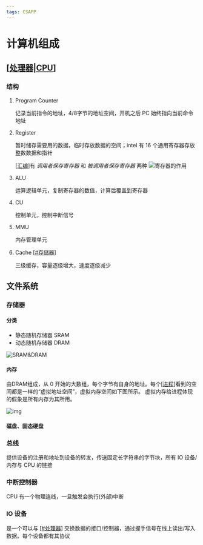 ```yaml
---
tags: CSAPP
---
```

# 计算机组成

## [[处理器|CPU]]

### 结构

1. Program Counter

    记录当前指令的地址，4/8字节的地址空间，开机之后 PC 始终指向当前命令地址

2. Register

    暂时储存需要用的数据，临时存放数据的空间；intel 有 16 个通用寄存器存放整数数据和指针

    [[汇编]]有 *调用者保存寄存器* 和 *被调用者保存寄存器* 两种
    ![寄存器的作用](../../attachments/寄存器.png)

3. ALU

    运算逻辑单元，复制寄存器的数值，计算后覆盖到寄存器

4. CU

    控制单元，控制中断信号

5. MMU

    内存管理单元

6. Cache [[#存储器]]

    三级缓存，容量逐级增大，速度逐级减少

## 文件系统

### 存储器

#### 分类

- 静态随机存储器 SRAM
- 动态随机存储器 DRAM

![SRAM&DRAM](../../attachments/ram.png)

#### 内存

由DRAM组成，从 0 开始的大数组，每个字节有自身的地址。每个[[进程]]看到的空间都是一样的“虚拟地址空间”，虚拟内存空间如下图所示。
虚拟内存给进程体现的假象是所有内存为其所用。

![img](../../attachments/vm.png)

#### 磁盘、固态硬盘

### 总线

提供设备的注册和地址到设备的转发，传送固定长字符串的字节块，所有 IO 设备/内存与 CPU 的链接

### 中断控制器

CPU 有一个物理连线，一旦触发会执行(外部)中断

### IO 设备

是一个可以与 [[#处理器]] 交换数据的接口/控制器，通过握手信号在线上读出/写入数据。每个设备都有其协议

[//begin]: # "Autogenerated link references for markdown compatibility"
[处理器|CPU]: 处理器.md "处理器体系结构"
[汇编]: ../程序的结构/汇编.md "程序的机器级表示"
[#存储器]: 计算机组成.md "计算机组成"
[进程]: <../../operating system/虚拟化/进程.md> "进程"
[#处理器]: 计算机组成.md "计算机组成"
[//end]: # "Autogenerated link references"
